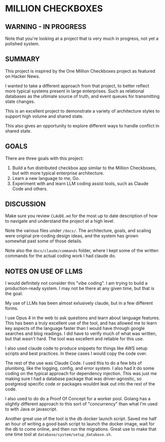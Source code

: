 # MILLION CHECKBOXES

## WARNING - IN PROGRESS

Note that you're looking at a project that is very much in progress, not yet a polished system.

## SUMMARY

This project is inspired by the One Million Checkboxes project as featured on Hacker News.

I wanted to take a different approach from that project, to better reflect more typical systems present in large 
enterprises.  Such as relational databases as the ultimate source of truth, and event queues for transmitting 
state changes.

This is an excellent project to demonstrate a variety of architecture styles to support high volume and
shared state.

This also gives an opportunity to explore different ways to handle conflict in
shared state.

## GOALS

There are three goals with this project:

1. Build a fun distributed checkbox app similar to the Million Checkboxes, but with more typical enterprise architecture.
2. Learn a new language to me, Go.
3. Experiment with and learn LLM coding assist tools, such as Claude Code and others.

## DISCUSSION

Make sure you review `CLAUDE.md` for the most up to date description of how to navigate and understand the project at a 
high level.

Note the various files under `/docs/`.  The architecture, goals, and scaling were original pre-coding design ideas, and 
the system has grown somewhat past some of those details.

Note also the `docs/claude/commands` folder, where I kept some of the written commands for the actual coding work I had 
claude do.

## NOTES ON USE OF LLMS

I would definitely not consider this "vibe coding". I am trying to build a production-ready system. I may not be there at 
any given time, but that is the goal.

My use of LLMs has been almost exlusively claude, but in a few different forms.

I use Opus 4 in the web to ask questions and learn about language features. This has been a truly excellent use of the 
tool, and has allowed me to learn key aspects of the language faster than I would have through google searches and 
blog readings. I did have to verify much of what was written, but that wasn't hard. The tool was excellent and reliable 
for this use.

I also used claude code to produce snippets for things like AWS setup scripts and best practices. In these cases I would 
copy the code over.

The rest of the use was Claude Code.  I used this to do a few bits of plumbing, like the logging, config, and error 
system. I also had it do some coding on the typical approach for dependency injection. This was just me making sure 
I had a database package that was driver-agnostic, so postgresql specific code or packages wouldnt leak out into the 
rest of the code.

I also used to do do a Proof Of Concept for a worker pool. Golang has a slightly different approach to this sort of 
"concurrency" than what I'm used to with Java or javascript. 

Another great use of the tool is the db docker launch script. Saved me half an hour of writing a good bash script 
to launch the docker image, wait for the db to come online, and then run the migrations. Great use to make that one 
time tool at `database/system/setup_database.sh`.
